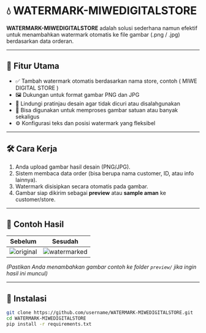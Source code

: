 # 💧 WATERMARK-MIWEDIGITALSTORE

**WATERMARK-MIWEDIGITALSTORE** adalah solusi sederhana namun efektif untuk menambahkan watermark otomatis ke file gambar (.png / .jpg) berdasarkan data orderan.

---

## 🚀 Fitur Utama

- ✅ Tambah watermark otomatis berdasarkan nama store, contoh ( MIWE DIGITAL STORE )
- 🖼️ Dukungan untuk format gambar PNG dan JPG
- 🔐 Lindungi pratinjau desain agar tidak dicuri atau disalahgunakan
- 📁 Bisa digunakan untuk memproses gambar satuan atau banyak sekaligus
- ⚙️ Konfigurasi teks dan posisi watermark yang fleksibel

---

## 🛠️ Cara Kerja

1. Anda upload gambar hasil desain (PNG/JPG).
2. Sistem membaca data order (bisa berupa nama customer, ID, atau info lainnya).
3. Watermark disisipkan secara otomatis pada gambar.
4. Gambar siap dikirim sebagai **preview** atau **sample aman** ke customer/store.

---

## 📸 Contoh Hasil

| Sebelum | Sesudah |
|--------|---------|
| ![original](preview/original.jpg) | ![watermarked](preview/watermarked.jpg) |

*(Pastikan Anda menambahkan gambar contoh ke folder `preview/` jika ingin hasil ini muncul)*

---

## 🔧 Instalasi

```bash
git clone https://github.com/username/WATERMARK-MIWEDIGITALSTORE.git
cd WATERMARK-MIWEDIGITALSTORE
pip install -r requirements.txt
